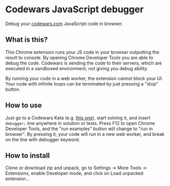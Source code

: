 # Codewars JavaScript debugger

Debug your [codewars.com]() JavaScript code in browser.

## What is this?

This Chrome extension runs your JS code in your browser outputting the result to console. By opening Chrome Developer Tools you are able to debug the code.
Codewars is sending the code to their servers, which are executed in a sandboxed environment, not giving you debug ability.

By running your code in a web worker, the extension cannot block your UI. Your code with infinite loops can be terminated by just pressing a "stop" button.

## How to use

Just go to a Codewars Kata (e.g. [this one](https://www.codewars.com/kata/52aebd2423b44356b8000578/train/javascript)), start solving it, and insert `debugger;` line anywhere in solution or tests. Press F12 to open Chrome Developer Tools, and the "run examples" button will change to "run in browser". By pressing it, your code will run in a new web worker, and break on the line with debugger keyword.

## How to install

Clone or download zip and unpack, go to Settings -> More Tools -> Extensions, enable Developer mode, and click on Load unpacked extension...
